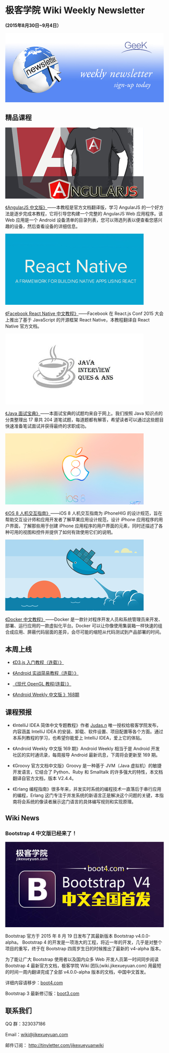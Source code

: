 # 极客学院 Wiki Weekly Newsletter  
 
**(2015年8月30日~9月4日）**

![newsletterlogo](images/newsletter-banner.jpg) 

## 精品课程

![](images/angular-js.jpg)

[《AngularJS 中文版》](http://wiki.jikexueyuan.com/project/angularjs-tutorial/)——本教程是官方文档翻译版，学习 AngularJS 的一个好方法是逐步完成本教程，它将引导您构建一个完整的 AngularJS Web 应用程序。该 Web 应用是一个 Android 设备清单的目录列表，您可以筛选列表以便查看您感兴趣的设备，然后查看设备的详细信息。

![](images/react-native.jpg)

[《Facebook React Native 中文教程》](http://wiki.jikexueyuan.com/project/react-native/)——Facebook 在 React.js Conf 2015 大会上推出了基于 JavaScript 的开源框架 React Native，本教程翻译自 React Native 官方文档。

![](images/java.jpg)

[《Java 面试宝典》](http://wiki.jikexueyuan.com/project/java-interview-bible/)——本面试宝典的试题均来自于网上。我们按照 Java 知识点的分类整理出 17 章共 204 道笔试题，每道题都有解答，希望读者可以通过这些题目快速准备笔试面试并获得最终的求职成功。

![](images/ios8.jpg)

[《iOS 8 人机交互指南》](http://wiki.jikexueyuan.com/project/ios-human-interface-guidelines/)——iOS 8 人机交互指南为 iPhoneHIG 的设计规范，旨在帮助交互设计师和应用开发者了解苹果应用设计规范，设计 iPhone 应用程序的用户界面，了解那些用于创建 iPhone 应用程序的用户界面的元素，同时还描述了各种可用的视图和控件并提供了如何有效使用它们的说明。

![](images/docker.jpg)

[《Docker 中文教程》](http://wiki.jikexueyuan.com/project/docker/)——Docker 是一款针对程序开发人员和系统管理员来开发、部署、运行应用的一款虚拟化平台。Docker 可以让你像使用集装箱一样快速的组合成应用、屏蔽代码层面的差异，会尽可能的缩短从代码测试到产品部署的时间。

## 本周上线

- [《D3.js 入门教程（连载）》](http://wiki.jikexueyuan.com/project/d3wiki/)

- [《Android 实战简易教程（连载）》](http://wiki.jikexueyuan.com/project/android-in-action/)

- [《现代 OpenGL 教程(连载）》](http://wiki.jikexueyuan.com/project/modern-opengl-tutorial/)

- [《Android Weekly 中文版 》168期](http://wiki.jikexueyuan.com/project/android-weekly/issue-168/index.html)

## 课程预报

- 《IntelliJ IDEA 简体中文专题教程》作者 [Judas.n](http://www.youmeek.com/) 唯一授权给极客学院发布，内容涵盖 IntelliJ IDEA 的安装、卸载、软件设置、项目配置等各个方面。通过本系列教程的学习，也希望你能爱上 IntelliJ IDEA，爱上它的体贴。

- 《Android Weekly 中文版 169 期》Android Weekly 相当于是 Android 开发社区的实时通讯录，每周报导 Android 最新讯息，下周将会更新至 169 期。

- 《Groovy 官方文档中文版》Groovy 是一种基于 JVM（Java 虚拟机）的敏捷开发语言，它结合了 Python、Ruby 和 Smalltalk 的许多强大的特性，本文档翻译自官方文档，版本 V2.4.4。

- 《Erlang 编程指南》很多年来，并发实时系统的编程技术一直落后于串行应用的编程，Erlang 这门专注于并发系统的新语言正是解决这个问题的关键，本指南将会系统的像读者展示这门语言的具体编写规则和实现原理。

## Wiki News

### Bootstrap 4 中文版已经来了！

![](images/boot4.jpg)

Bootstrap 官方于 2015 年 8 月 19 日发布了其最新版本 Bootstrap v4.0.0-alpha。 Bootstrap 4 的开发是一项浩大的工程，将近一年的开发，几乎是对整个项目的重写，终于在 Bootstrap 四周岁生日的时候推出了最新的 v4-alpha 版本。

为了能让广大 Bootstrap 使用者以及国内众多 Web 开发人员第一时间同步阅读 Bootstrap 4 最新官方文档，极客学院 Wiki 团队(wiki.jikexueyuan.com) 用最短的时间一周内翻译完成了全部 v4.0.0-alpha 版本的文档，中国中文首发。

详细内容请移步：[boot4.com](http://boot4.com)

Bootstrap 3 最新修订版：[boot3.com](http://wiki.jikexueyuan.com/project/bootstrap/)

## 联系我们

QQ 群：323037186

Email：wiki@jikexueyuan.com

邮件订阅： <http://tinyletter.com/jikexueyuanwiki>

